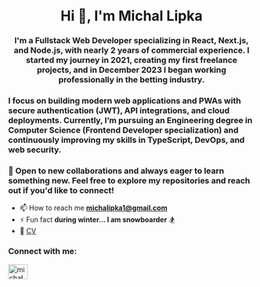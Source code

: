 <h1 align="center">Hi 👋, I'm Michal Lipka</h1>
<h3 align="center">I'm a Fullstack Web Developer specializing in React, Next.js, and Node.js, with nearly 2 years of commercial experience.
I started my journey in 2021, creating my first freelance projects, and in December 2023 I began working professionally in the betting industry.</h3>

<h3>I focus on building modern web applications and PWAs with secure authentication (JWT), API integrations, and cloud deployments.
Currently, I’m pursuing an Engineering degree in Computer Science (Frontend Developer specialization) and continuously improving my skills in TypeScript, DevOps, and web security.</h3>

<h3>🚀 Open to new collaborations and always eager to learn something new.
Feel free to explore my repositories and reach out if you'd like to connect!</h3>

- 📫 How to reach me **michalipka1@gmail.com**
- ⚡ Fun fact **during winter... I am snowboarder** 🏂
- 📄 [CV](https://www.canva.com/design/DAG0YjvkqWc/UrbBuB7bB1bTVTahyIiXCw/view?utm_content=DAG0YjvkqWc&utm_campaign=designshare&utm_medium=link2&utm_source=uniquelinks&utlId=h1dc37b2ceb)

<h3 align="left">Connect with me:</h3>
<p align="left">
<a href="https://linkedin.com/in/michal-lipka-fe" target="blank"><img align="center" src="https://raw.githubusercontent.com/rahuldkjain/github-profile-readme-generator/master/src/images/icons/Social/linked-in-alt.svg" alt="michał lipka" height="30" width="40" /></a>
</p>
